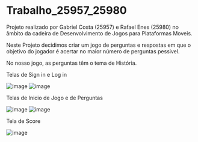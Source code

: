 # Trabalho_25957_25980

Projeto realizado por Gabriel Costa (25957) e Rafael Enes (25980) no âmbito da cadeira de Desenvolvimento de Jogos para Plataformas Moveis.

Neste Projeto decidimos criar um jogo de perguntas e respostas em que o objetivo do jogador é acertar no maior número de perguntas pessivel.

No nosso jogo, as perguntas têm o tema de História.

Telas de Sign in e Log in

![image](https://github.com/GabrielCosta123/Trabalho_25957_25980/assets/120459962/4fe9b01c-69f2-49fc-9691-5149237fab94)
![image](https://github.com/GabrielCosta123/Trabalho_25957_25980/assets/120459962/fb4e9672-4467-40fc-bf01-5a806cb263b7)

Telas de Inicio de Jogo e de Perguntas 

![image](https://github.com/GabrielCosta123/Trabalho_25957_25980/assets/120459962/fa290048-3cc0-4b6c-a46c-86edc1e297c0)
![image](https://github.com/GabrielCosta123/Trabalho_25957_25980/assets/120459962/a99f2202-82dd-4fa9-96ce-7e2bc43db7d3)

Tela de Score

![image](https://github.com/GabrielCosta123/Trabalho_25957_25980/assets/120459962/f663952a-2e48-4817-a34e-e07884f48c7f)













